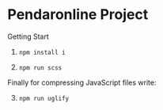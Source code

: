 # Pendaronline Project

 Getting Start 

1. `npm install i`

2. `npm run scss`

Finally for compressing JavaScript files write:

3. ‍‍‍‍`npm run uglify`



